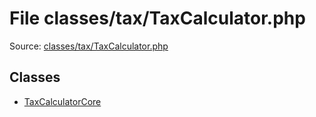 File classes/tax/TaxCalculator.php
=========

Source: [classes/tax/TaxCalculator.php](https://github.com/PrestaShop/PrestaShop/blob/1.5.0.17/classes/tax/TaxCalculator.php)


Classes
-------

* [TaxCalculatorCore](class.TaxCalculatorCore.md)

